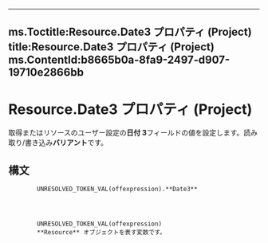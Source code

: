 

---
ms.Toctitle:Resource.Date3 プロパティ (Project)
title:Resource.Date3 プロパティ (Project)
ms.ContentId:b8665b0a-8fa9-2497-d907-19710e2866bb
---
# Resource.Date3 プロパティ (Project)




取得またはリソースのユーザー設定の**日付 3**フィールドの値を設定します。読み取り/書き込み**バリアント**です。

## 構文

            UNRESOLVED_TOKEN_VAL(offexpression).**Date3**




            UNRESOLVED_TOKEN_VAL(offexpression)
            **Resource** オブジェクトを表す変数です。




